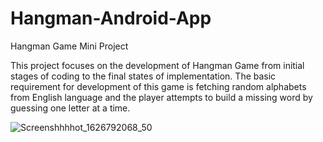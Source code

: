 # Hangman-Android-App
 Hangman Game Mini Project
 
This project focuses on the development of Hangman Game from initial stages of coding to the final states of implementation. The basic requirement for development of this game is fetching random alphabets from English language and the player attempts to build a missing word by guessing one letter at a time.

![Screenshhhhot_1626792068_50](https://user-images.githubusercontent.com/82995717/126349582-c23d775a-c532-48f3-a030-354f9daa7421.png)

 
